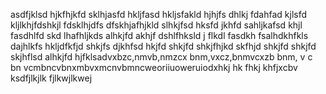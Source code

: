 asdfjklsd hjkfhjkfd sklhjasfd hkljfasd hkljsfakld hjhjfs dhlkj fdahfad kjlsfd kljlkhjfdshkjl fdsklhjdfs dfskhjafhjkld slhkjfsd hksfd jkhfd sahljkafsd khjl fasdhlfd skd lhafhljkds alhkjfd akhjf dshlfhksld j flkdl fasdkh fsalhdkhfkls dajhlkfs hkljdfkfjd shkjfs djkhfsd hkjfd shkjfd shkjfhjkd skfhjd shkjfd shkjfd skjhflsd alhkjfd hjfklsadvxbzc,nmvb,nmzcx bnm,vxcz,bnmvcxzb   bnm,   v c bn   vcmbncvbnxmbvxmcnvbmncweoriiuoweruiodxhkj hk  fhkj khfjxcbv ksdfjlkjlk fjlkwjlkwej
